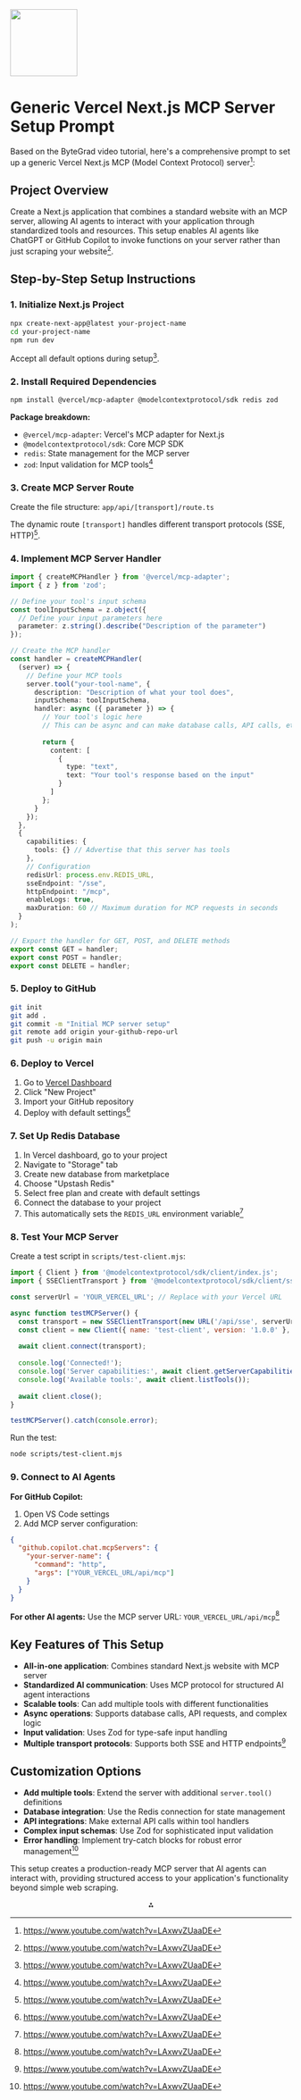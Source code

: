 <img src="https://r2cdn.perplexity.ai/pplx-full-logo-primary-dark%402x.png" class="logo" width="120"/>

# Generic Vercel Next.js MCP Server Setup Prompt

Based on the ByteGrad video tutorial, here's a comprehensive prompt to set up a generic Vercel Next.js MCP (Model Context Protocol) server[^1_1]:

## Project Overview

Create a Next.js application that combines a standard website with an MCP server, allowing AI agents to interact with your application through standardized tools and resources. This setup enables AI agents like ChatGPT or GitHub Copilot to invoke functions on your server rather than just scraping your website[^1_1].

## Step-by-Step Setup Instructions

### 1. Initialize Next.js Project

```bash
npx create-next-app@latest your-project-name
cd your-project-name
npm run dev
```

Accept all default options during setup[^1_1].

### 2. Install Required Dependencies

```bash
npm install @vercel/mcp-adapter @modelcontextprotocol/sdk redis zod
```

**Package breakdown:**

- `@vercel/mcp-adapter`: Vercel's MCP adapter for Next.js
- `@modelcontextprotocol/sdk`: Core MCP SDK
- `redis`: State management for the MCP server
- `zod`: Input validation for MCP tools[^1_1]


### 3. Create MCP Server Route

Create the file structure: `app/api/[transport]/route.ts`

The dynamic route `[transport]` handles different transport protocols (SSE, HTTP)[^1_1].

### 4. Implement MCP Server Handler

```typescript
import { createMCPHandler } from '@vercel/mcp-adapter';
import { z } from 'zod';

// Define your tool's input schema
const toolInputSchema = z.object({
  // Define your input parameters here
  parameter: z.string().describe("Description of the parameter")
});

// Create the MCP handler
const handler = createMCPHandler(
  (server) => {
    // Define your MCP tools
    server.tool("your-tool-name", {
      description: "Description of what your tool does",
      inputSchema: toolInputSchema,
      handler: async ({ parameter }) => {
        // Your tool's logic here
        // This can be async and can make database calls, API calls, etc.
        
        return {
          content: [
            {
              type: "text",
              text: "Your tool's response based on the input"
            }
          ]
        };
      }
    });
  },
  {
    capabilities: {
      tools: {} // Advertise that this server has tools
    },
    // Configuration
    redisUrl: process.env.REDIS_URL,
    sseEndpoint: "/sse",
    httpEndpoint: "/mcp",
    enableLogs: true,
    maxDuration: 60 // Maximum duration for MCP requests in seconds
  }
);

// Export the handler for GET, POST, and DELETE methods
export const GET = handler;
export const POST = handler;
export const DELETE = handler;
```


### 5. Deploy to GitHub

```bash
git init
git add .
git commit -m "Initial MCP server setup"
git remote add origin your-github-repo-url
git push -u origin main
```


### 6. Deploy to Vercel

1. Go to [Vercel Dashboard](https://vercel.com/dashboard)
2. Click "New Project"
3. Import your GitHub repository
4. Deploy with default settings[^1_1]

### 7. Set Up Redis Database

1. In Vercel dashboard, go to your project
2. Navigate to "Storage" tab
3. Create new database from marketplace
4. Choose "Upstash Redis"
5. Select free plan and create with default settings
6. Connect the database to your project
7. This automatically sets the `REDIS_URL` environment variable[^1_1]

### 8. Test Your MCP Server

Create a test script in `scripts/test-client.mjs`:

```javascript
import { Client } from '@modelcontextprotocol/sdk/client/index.js';
import { SSEClientTransport } from '@modelcontextprotocol/sdk/client/sse.js';

const serverUrl = 'YOUR_VERCEL_URL'; // Replace with your Vercel URL

async function testMCPServer() {
  const transport = new SSEClientTransport(new URL('/api/sse', serverUrl));
  const client = new Client({ name: 'test-client', version: '1.0.0' }, { capabilities: {} });
  
  await client.connect(transport);
  
  console.log('Connected!');
  console.log('Server capabilities:', await client.getServerCapabilities());
  console.log('Available tools:', await client.listTools());
  
  await client.close();
}

testMCPServer().catch(console.error);
```

Run the test:

```bash
node scripts/test-client.mjs
```


### 9. Connect to AI Agents

**For GitHub Copilot:**

1. Open VS Code settings
2. Add MCP server configuration:
```json
{
  "github.copilot.chat.mcpServers": {
    "your-server-name": {
      "command": "http",
      "args": ["YOUR_VERCEL_URL/api/mcp"]
    }
  }
}
```

**For other AI agents:** Use the MCP server URL: `YOUR_VERCEL_URL/api/mcp`[^1_1]

## Key Features of This Setup

- **All-in-one application**: Combines standard Next.js website with MCP server
- **Standardized AI communication**: Uses MCP protocol for structured AI agent interactions
- **Scalable tools**: Can add multiple tools with different functionalities
- **Async operations**: Supports database calls, API requests, and complex logic
- **Input validation**: Uses Zod for type-safe input handling
- **Multiple transport protocols**: Supports both SSE and HTTP endpoints[^1_1]


## Customization Options

- **Add multiple tools**: Extend the server with additional `server.tool()` definitions
- **Database integration**: Use the Redis connection for state management
- **API integrations**: Make external API calls within tool handlers
- **Complex input schemas**: Use Zod for sophisticated input validation
- **Error handling**: Implement try-catch blocks for robust error management[^1_1]

This setup creates a production-ready MCP server that AI agents can interact with, providing structured access to your application's functionality beyond simple web scraping.

<div style="text-align: center">⁂</div>

[^1_1]: https://www.youtube.com/watch?v=LAxwvZUaaDE

